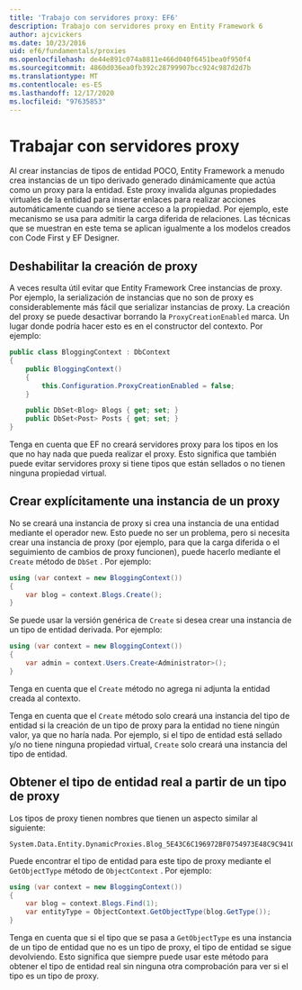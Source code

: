 ```yaml
---
title: 'Trabajo con servidores proxy: EF6'
description: Trabajo con servidores proxy en Entity Framework 6
author: ajcvickers
ms.date: 10/23/2016
uid: ef6/fundamentals/proxies
ms.openlocfilehash: de44e891c074a8811e466d040f6451bea0f950f4
ms.sourcegitcommit: 4860d036ea0fb392c28799907bcc924c987d2d7b
ms.translationtype: MT
ms.contentlocale: es-ES
ms.lasthandoff: 12/17/2020
ms.locfileid: "97635853"
---
```

# <a name="working-with-proxies"></a>Trabajar con servidores proxy
Al crear instancias de tipos de entidad POCO, Entity Framework a menudo crea instancias de un tipo derivado generado dinámicamente que actúa como un proxy para la entidad. Este proxy invalida algunas propiedades virtuales de la entidad para insertar enlaces para realizar acciones automáticamente cuando se tiene acceso a la propiedad. Por ejemplo, este mecanismo se usa para admitir la carga diferida de relaciones. Las técnicas que se muestran en este tema se aplican igualmente a los modelos creados con Code First y EF Designer.  

## <a name="disabling-proxy-creation"></a>Deshabilitar la creación de proxy  

A veces resulta útil evitar que Entity Framework Cree instancias de proxy. Por ejemplo, la serialización de instancias que no son de proxy es considerablemente más fácil que serializar instancias de proxy. La creación del proxy se puede desactivar borrando la `ProxyCreationEnabled` marca. Un lugar donde podría hacer esto es en el constructor del contexto. Por ejemplo:  

``` csharp
public class BloggingContext : DbContext
{
    public BloggingContext()
    {
        this.Configuration.ProxyCreationEnabled = false;
    }  

    public DbSet<Blog> Blogs { get; set; }
    public DbSet<Post> Posts { get; set; }
}
```  

Tenga en cuenta que EF no creará servidores proxy para los tipos en los que no hay nada que pueda realizar el proxy. Esto significa que también puede evitar servidores proxy si tiene tipos que están sellados o no tienen ninguna propiedad virtual.  

## <a name="explicitly-creating-an-instance-of-a-proxy"></a>Crear explícitamente una instancia de un proxy  

No se creará una instancia de proxy si crea una instancia de una entidad mediante el operador new. Esto puede no ser un problema, pero si necesita crear una instancia de proxy (por ejemplo, para que la carga diferida o el seguimiento de cambios de proxy funcionen), puede hacerlo mediante el `Create` método de `DbSet` . Por ejemplo:  

``` csharp
using (var context = new BloggingContext())
{
    var blog = context.Blogs.Create();
}
```  

Se puede usar la versión genérica de `Create` si desea crear una instancia de un tipo de entidad derivada. Por ejemplo:  

``` csharp
using (var context = new BloggingContext())
{
    var admin = context.Users.Create<Administrator>();
}
```  

Tenga en cuenta que el `Create` método no agrega ni adjunta la entidad creada al contexto.  

Tenga en cuenta que el `Create` método solo creará una instancia del tipo de entidad si la creación de un tipo de proxy para la entidad no tiene ningún valor, ya que no haría nada. Por ejemplo, si el tipo de entidad está sellado y/o no tiene ninguna propiedad virtual, `Create` solo creará una instancia del tipo de entidad.  

## <a name="getting-the-actual-entity-type-from-a-proxy-type"></a>Obtener el tipo de entidad real a partir de un tipo de proxy  

Los tipos de proxy tienen nombres que tienen un aspecto similar al siguiente:  

```
System.Data.Entity.DynamicProxies.Blog_5E43C6C196972BF0754973E48C9C941092D86818CD94005E9A759B70BF6E48E6
```

Puede encontrar el tipo de entidad para este tipo de proxy mediante el `GetObjectType` método de `ObjectContext` . Por ejemplo:  

``` csharp
using (var context = new BloggingContext())
{
    var blog = context.Blogs.Find(1);
    var entityType = ObjectContext.GetObjectType(blog.GetType());
}
```  

Tenga en cuenta que si el tipo que se pasa a `GetObjectType` es una instancia de un tipo de entidad que no es un tipo de proxy, el tipo de entidad se sigue devolviendo. Esto significa que siempre puede usar este método para obtener el tipo de entidad real sin ninguna otra comprobación para ver si el tipo es un tipo de proxy.  
